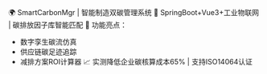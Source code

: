 🌍 SmartCarbonMgr | 智能制造双碳管理系统 
🚀 SpringBoot+Vue3+工业物联网 | 碳排放因子库智能匹配 
🔋 功能亮点： 
- 数字孪生碳流仿真 
- 供应链碳足迹追踪 
- 减排方案ROI计算器 
📈 实测降低企业碳核算成本65% | 支持ISO14064认证
